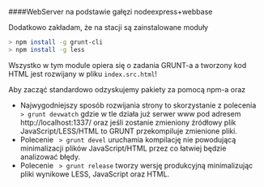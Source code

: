 ####WebServer na podstawie gałęzi nodeexpress+webbase

Dodatkowo zakładam, że na stacji są zainstalowane moduły
```bash
> npm install -g grunt-cli
> npm install -g less
```

Wszystko w tym module opiera się o zadania GRUNT-a a tworzony kod HTML jest rozwijany w pliku ```index.src.html```!

Aby zacząć standardowo odzyskujemy pakiety za pomocą npm-a oraz

* Najwygodniejszy sposób rozwijania strony to skorzystanie z polecenia ``` > grunt devwatch``` gdzie w tle działa już serwer www pod adresem http://localhost:1337/ oraz jeśli zostanie zmieniony źródłowy plik JavaScript/LESS/HTML to GRUNT przekompiluje zmienione pliki.
* Polecenie ``` > grunt devel``` uruchamia kompilację nie powodującą minimalizacji plików JavaScript/HTML przez co łatwiej będzie analizować błędy.
* Polecenie ``` > grunt release``` tworzy wersję produkcyjną minimalizując pliki wynikowe LESS, JavaScript oraz HTML.
